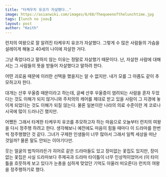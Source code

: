 ```yaml
---
title: "타케우치 유코가 자살했다.."
image: https://asianwiki.com/images/6/68/Thequeenofthelunchtime.jpg
tags: [lunch no joou]
layout: post
author: "Keith"
---
```


런치의 여왕으로 잘 알려진 타케우치 유코가 자살했다. 그렇게 수 많은 사람들의 가슴을 설레이게 해놓고 40세의 나이에 자살한 거다. 

그냥 죽었다라고 말하지 않는 이유는 정말로 자살했기 때문이다. 난, 자살한 사람에 대해서는 그 사람들의 뜻을 받들어 자살했다고 말하려 한다. 

어떤 괴로움 때문에 이러한 선택을 했을지는 알 수 없지만. 내가 모를 그 아픔도 같이 추모하고자 한다. 

대개는 산후 우울증 때문이라고 하는데, 글쎄 산후 우울증이 염려되는 사람을 혼자 두었다는 것도 이해가 되지 않거니와 주치의의 캐어를 제대로 받고 있을 사람이 그 지경에 놓이게 되었다는 것도 이해가 되질 않는다. 물론 일본이란 나라의 의료 수준이란 게 코로나 시국에 많이 드러나긴 했지만.

어쨌든 그래서 타계한 타케우치 유코를 추모하고자 하는 마음으로 오늘부터 런치의 여왕을 다시 정주행 하려고 한다. 생각해보니 예전에도 마음이 힘들 때마다 이 드라마를 한번씩 정주행했던 것 같다. 그녀가 구제한 인생들이 너무 많아서 그래서 일찍 세상을 떠난 것일까? 물론 말도 안되는 이야기다만. 

웃는 얼굴의 법칙이라든가 히어로 같은 드라마들도 있고 장미없는 꽃집도 있지만, 장미없는 꽃집은 사실 드라마보다 주제곡과 드라마 타이틀이 너무 인상적이었어서 (이 타이틀을 흐뭇하게 보고 있다가 눈총을 심하게 맞았던 기억도 아울러 떠오른다) 런치의 여왕을 정주행하기로 했다. 

